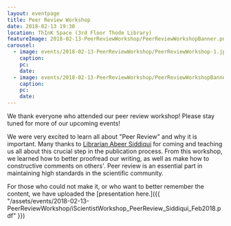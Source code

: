 ```yaml
---
layout: eventpage
title: Peer Review Workshop
date: 2018-02-13 19:30
location: ThInK Space (3rd Floor Thode Library)
featureImage: 2018-02-13-PeerReviewWorkshop/PeerReviewWorkshopBanner.png
carousel:
  - image: events/2018-02-13-PeerReviewWorkshop/PeerReviewWorkshop-1.jpg
    caption:
    pc:
    date:
  - image: events/2018-02-13-PeerReviewWorkshop/PeerReviewWorkshopBanner.png
    caption:
    pc:
    date:
---
```

We thank everyone who attended our peer review workshop! Please stay tuned for more of our upcoming events!

We were very excited to learn all about "Peer Review" and why it is important. Many thanks to [Librarian Abeer Siddiqui](https://library.mcmaster.ca/contact/siddiqui-abeer) for coming and teaching us all about this crucial step in the publication process. From this workshop, we learned how to better proofread our writing, as well as make how to constructive comments on others'. Peer review is an essential part in maintaining high standards in the scientific community.

For those who could not make it, or who want to better remember the content, we have uploaded the [presentation here.]({{ "/assets/events/2018-02-13-PeerReviewWorkshop/iScientistWorkshop_PeerReview_Siddiqui_Feb2018.pdf" }})
